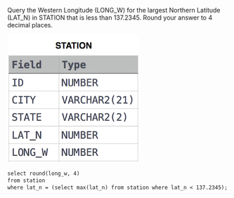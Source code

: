Query the Western Longitude (LONG_W) for the largest Northern Latitude (LAT_N) in STATION that is less than 137.2345. 
Round your answer to 4 decimal places.

![img_1.png](img_1.png)


```roomsql
select round(long_w, 4)
from station
where lat_n = (select max(lat_n) from station where lat_n < 137.2345);
```